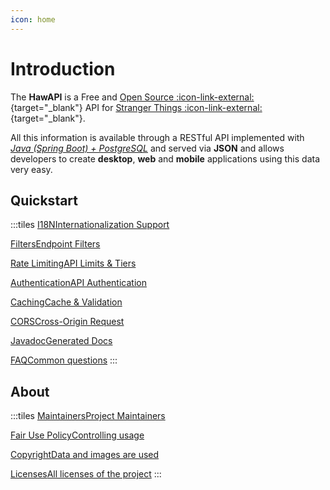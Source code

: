 ```yaml
---
icon: home
---
```


# Introduction

The **HawAPI** is a Free and [Open Source :icon-link-external:]({{git_home}}/){target="\_blank"} API for [Stranger Things :icon-link-external:](https://www.netflix.com/title/80057281){target="\_blank"}.

All this information is available through a RESTful API implemented with [_Java (Spring Boot) + PostgreSQL_](/About.md#tech-stack) and served via **JSON** and allows developers to create **desktop**, **web** and **mobile** applications using this data very easy.

## Quickstart

:::tiles
<a href="./guides/i18n" class="title-box">I18N<span class="subtitle">Internationalization Support</span></a>

<a href="./guides/filters" class="title-box">Filters<span class="subtitle">Endpoint Filters</span></a>

<a href="./guides/rate-limiting" class="title-box">Rate Limiting<span class="subtitle">API Limits & Tiers</span></a>

<a href="./guides/authentication" class="title-box">Authentication<span class="subtitle">API Authentication</span></a>

<a href="./guides/caching" class="title-box">Caching<span class="subtitle">Cache & Validation</span></a>

<a href="./guides/cors" class="title-box">CORS<span class="subtitle">Cross-Origin Request</span></a>

<a href="./javadoc/apidocs/" class="title-box">Javadoc<span class="subtitle">Generated Docs</span></a>

<a href="./faq" class="title-box">FAQ<span class="subtitle">Common questions</span></a>
:::

## About

:::tiles
<a href="./about#fair-use-policy" class="title-box">Maintainers<span class="subtitle">Project Maintainers</span></a>

<a href="./about#fair-use-policy" class="title-box">Fair Use Policy<span class="subtitle">Controlling usage</span></a>

<a href="./about#copyright" class="title-box">Copyright<span class="subtitle">Data and images are used</span></a>

<a href="./about#licenses" class="title-box">Licenses<span class="subtitle">All licenses of the project</span></a>
:::

<style>
    .tiles {
        width: 100%;
        text-align: center;
        color: #1956AF;
        display: grid;
        grid-template-columns: repeat(4, 0.2fr);
        justify-content: start;
    }

    .tiles p .title-box {
        height: 7rem;
        width: 12rem;
        border: 1px solid #fff;
        margin: 0 1rem;
        border-radius: 20px;
        display: flex;
        flex-direction: column;
        align-items: center;
        justify-content: center;
        transition: 250ms;
        color: #fff !important;
        text-decoration: none !important;
    }

    .tiles p .title-box .subtitle {
        font-size: 0.725em;
    }

    .tiles p:hover .title-box {
        border: 1px solid rgb(179 0 0/var(--tw-text-opacity));
        color: rgb(179 0 0/var(--tw-text-opacity)) !important;
    }

    @media (prefers-color-scheme: light) {
        .tiles p .title-box {
            border: 1px solid rgb(179 0 0);
            color: rgb(179 0 0) !important;
        }

        .tiles p:hover .title-box {
            border: 1px solid rgb(128 128 128/var(--tw-text-opacity));
            color: rgb(128 128 128/var(--tw-text-opacity)) !important;
        }
    }

    @media (max-width: 1500px) {
        .tiles {
            grid-template-columns: repeat(3, 0.2fr);
        }
    }

    @media (max-width: 1300px) {
        .tiles {
            grid-template-columns: repeat(2, 0.2fr);
        }
    }

    @media (max-width: 480px) {
        .tiles {
            justify-content: space-evenly;
        }

        .tiles p .title-box {
            height: 6rem;
            width: 11rem;
            margin: 0 0.5rem;
        }
    }

    @media (max-width: 400px) {
        .tiles p .title-box {
            height: 6rem;
            width: 9rem;
        }
    }
</style>
